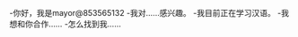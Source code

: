 -你好，我是mayor@853565132
-我对……感兴趣。
-我目前正在学习汉语。
-我想和你合作……
-怎么找到我……

<!---
853565132/853565132是一个特殊的存储库，因为它的'readme.Md（这个文件）出现在您的GitHub配置文件中。
您可以单击预览链接查看更改。
--->
